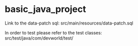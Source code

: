 # basic_java_project
Link to the data-patch sql: src/main/resources/data-patch.sql

In order to test please refer to the test classes: src/test/java/com/devworld/test/  
